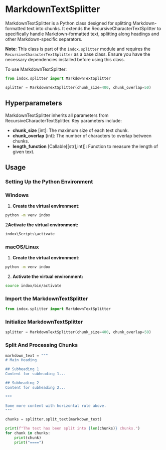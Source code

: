 # MarkdownTextSplitter

MarkdownTextSplitter is a Python class designed for splitting Markdown-formatted text into chunks. It extends the RecursiveCharacterTextSplitter to specifically handle Markdown-formatted text, splitting along headings and other Markdown-specific separators.

**Note**: This class is part of the `indox.splitter` module and requires the `RecursiveCharacterTextSplitter` as a base class. Ensure you have the necessary dependencies installed before using this class.

To use MarkdownTextSplitter:

```python
from indox.splitter import MarkdownTextSplitter

splitter = MarkdownTextSplitter(chunk_size=400, chunk_overlap=50)

```

## Hyperparameters
MarkdownTextSplitter inherits all parameters from RecursiveCharacterTextSplitter. Key parameters include:

- **chunk_size** [int]: The maximum size of each text chunk.
- **chunk_overlap** [int]: The number of characters to overlap between chunks.
- **length_function** [Callable[[str],int]]: Function to measure the length of given text.

## Usage
### Setting Up the Python Environment
### Windows

1. **Create the virtual environment:**
```bash
python -m venv indox
```
2**Activate the virtual environment:**
```bash
indox\Scripts\activate
```
### macOS/Linux
1. **Create the virtual environment:**
```bash
python -m venv indox
```
2. **Activate the virtual environment:**
```bash
source indox/bin/activate
```

### Import the MarkdownTextSplitter
```python
from indox.splitter import MarkdownTextSplitter
```
### Initialize MarkdownTextSplitter
```python
splitter = MarkdownTextSplitter(chunk_size=400, chunk_overlap=50)
```
### Split And Processing Chunks
```python
markdown_text = """
# Main Heading

## Subheading 1
Content for subheading 1...

## Subheading 2
Content for subheading 2...

***

Some more content with horizontal rule above.
"""

chunks = splitter.split_text(markdown_text)

print(f"The text has been split into {len(chunks)} chunks.")
for chunk in chunks:
    print(chunk)
    print("====")
```